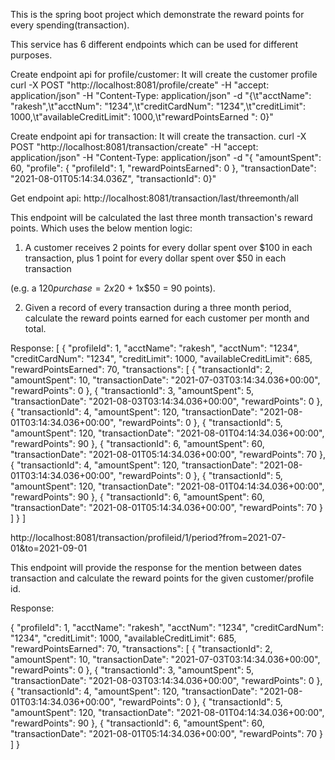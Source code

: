 This is the spring boot project which demonstrate the reward points for every spending(transaction).

This service has 6 different endpoints which can be used for different purposes.

Create endpoint api for profile/customer: It will create the customer profile
curl -X POST "http://localhost:8081/profile/create" -H "accept: application/json" -H "Content-Type: application/json" -d "{\t\"acctName\": \"rakesh\",\t\"acctNum\": \"1234\",\t\"creditCardNum\": \"1234\",\t\"creditLimit\": 1000,\t\"availableCreditLimit\": 1000,\t\"rewardPointsEarned \": 0}"

Create endpoint api for transaction: It will create the transaction.
curl -X POST "http://localhost:8081/transaction/create" -H "accept: application/json" -H "Content-Type: application/json" -d "{ \"amountSpent\": 60, \"profile\": { \"profileId\": 1, \"rewardPointsEarned\": 0 }, \"transactionDate\": \"2021-08-01T05:14:34.036Z\", \"transactionId\": 0}"

Get endpoint api:
http://localhost:8081/transaction/last/threemonth/all

This endpoint will be calculated the last three month transaction's reward points. Which uses the below mention logic: 

1. A customer receives 2 points for every dollar spent over $100 in each transaction, plus 1 point for every dollar spent over $50 in each transaction

(e.g. a $120 purchase = 2x$20 + 1x$50 = 90 points).

2. Given a record of every transaction during a three month period, calculate the reward points earned for each customer per month and total.

Response:
[
  {
    "profileId": 1,
    "acctName": "rakesh",
    "acctNum": "1234",
    "creditCardNum": "1234",
    "creditLimit": 1000,
    "availableCreditLimit": 685,
    "rewardPointsEarned": 70,
    "transactions": [
      {
        "transactionId": 2,
        "amountSpent": 10,
        "transactionDate": "2021-07-03T03:14:34.036+00:00",
        "rewardPoints": 0
      },
      {
        "transactionId": 3,
        "amountSpent": 5,
        "transactionDate": "2021-08-03T03:14:34.036+00:00",
        "rewardPoints": 0
      },
      {
        "transactionId": 4,
        "amountSpent": 120,
        "transactionDate": "2021-08-01T03:14:34.036+00:00",
        "rewardPoints": 0
      },
      {
        "transactionId": 5,
        "amountSpent": 120,
        "transactionDate": "2021-08-01T04:14:34.036+00:00",
        "rewardPoints": 90
      },
      {
        "transactionId": 6,
        "amountSpent": 60,
        "transactionDate": "2021-08-01T05:14:34.036+00:00",
        "rewardPoints": 70
      },
      {
        "transactionId": 4,
        "amountSpent": 120,
        "transactionDate": "2021-08-01T03:14:34.036+00:00",
        "rewardPoints": 0
      },
      {
        "transactionId": 5,
        "amountSpent": 120,
        "transactionDate": "2021-08-01T04:14:34.036+00:00",
        "rewardPoints": 90
      },
      {
        "transactionId": 6,
        "amountSpent": 60,
        "transactionDate": "2021-08-01T05:14:34.036+00:00",
        "rewardPoints": 70
      }
    ]
  }
]

http://localhost:8081/transaction/profileid/1/period?from=2021-07-01&to=2021-09-01

This endpoint will provide the response for the mention between dates transaction and calculate the reward points for the given customer/profile id.

Response:

{
  "profileId": 1,
  "acctName": "rakesh",
  "acctNum": "1234",
  "creditCardNum": "1234",
  "creditLimit": 1000,
  "availableCreditLimit": 685,
  "rewardPointsEarned": 70,
  "transactions": [
    {
      "transactionId": 2,
      "amountSpent": 10,
      "transactionDate": "2021-07-03T03:14:34.036+00:00",
      "rewardPoints": 0
    },
    {
      "transactionId": 3,
      "amountSpent": 5,
      "transactionDate": "2021-08-03T03:14:34.036+00:00",
      "rewardPoints": 0
    },
    {
      "transactionId": 4,
      "amountSpent": 120,
      "transactionDate": "2021-08-01T03:14:34.036+00:00",
      "rewardPoints": 0
    },
    {
      "transactionId": 5,
      "amountSpent": 120,
      "transactionDate": "2021-08-01T04:14:34.036+00:00",
      "rewardPoints": 90
    },
    {
      "transactionId": 6,
      "amountSpent": 60,
      "transactionDate": "2021-08-01T05:14:34.036+00:00",
      "rewardPoints": 70
    }
  ]
}

